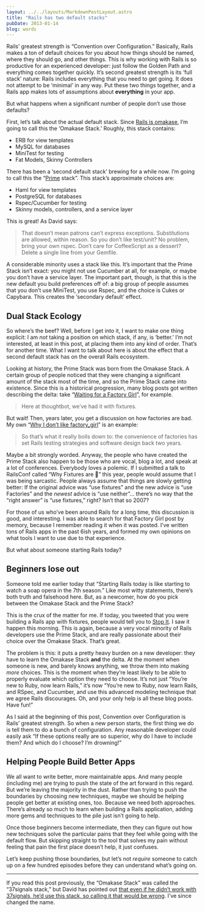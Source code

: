 ```yaml
---
layout: ../../layouts/MarkdownPostLayout.astro
title: "Rails has two default stacks"
pubDate: 2013-01-14
blog: words
---
```



Rails’ greatest strength is “Convention over Configuration.” Basically, Rails makes a ton of default choices for you about how things should be named, where they should go, and other things. This is why working with Rails is so productive for an experienced developer: just follow the Golden Path and everything comes together quickly. It’s second greatest strength is its ‘full stack’ nature: Rails includes everything that you need to get going. It does not attempt to be ‘minimal’ in any way. Put these two things together, and a Rails app makes lots of assumptions about **everything** in your app.

But what happens when a significant number of people don’t use those defaults?

First, let’s talk about the actual default stack. Since [Rails is omakase](http://david.heinemeierhansson.com/2012/rails-is-omakase.html), I’m going to call this the ‘Omakase Stack.’ Roughly, this stack contains:

- ERB for view templates
- MySQL for databases
- MiniTest for testing
- Fat Models, Skinny Controllers

There has been a ‘second default stack’ brewing for a while now. I’m going to call this the “[Prime](http://en.wikipedia.org/wiki/Prime_(symbol)%23Use_in_mathematics.2C_statistics.2C_and_science) stack”. This stack’s approximate choices are:

- Haml for view templates
- PostgreSQL for databases
- Rspec/Cucumber for testing
- Skinny models, controllers, and a service layer

This is great! As David says:

> That doesn’t mean patrons can’t express exceptions. Substitutions are allowed, within reason. So you don’t like test/unit? No problem, bring your own rspec. Don’t care for CoffeeScript as a dessert? Delete a single line from your Gemfile.
> 

A considerable minority uses a stack like this. It’s important that the Prime Stack isn’t exact: you might not use Cucumber at all, for example, or maybe you don’t have a service layer. The important part, though, is that this is the new default you build preferences off of: a big group of people assumes that you don’t use MiniTest, you use Rspec, and the choice is Cukes or Capybara. This creates the ‘secondary default’ effect.

## Dual Stack Ecology

So where’s the beef? Well, before I get into it, I want to make one thing explicit: I am *not* taking a position on which stack, if any, is ‘better.’ I’m not interested, at least in this post, at placing them into any kind of order. That’s for another time. What I want to talk about here is about the effect that a second default stack has on the overall Rails ecosystem.

Looking at history, the Prime Stack was born from the Omakase Stack. A certain group of people noticed that they were changing a significant amount of the stack most of the time, and so the Prime Stack came into existence. Since this is a historical progression, many blog posts got written describing the delta: take “[Waiting for a Factory Girl](http://robots.thoughtbot.com/post/159807023/waiting-for-a-factory-girl)”, for example.

> Here at thoughtbot, we’ve had it with fixtures.
> 

But wait! Then, years later, you get a discussion on how factories are bad. My own “[Why I don’t like factory_girl](http://blog.steveklabnik.com/posts/2012-07-14-why-i-don-t-like-factory_girl)” is an example:

> So that’s what it really boils down to: the convenience of factories has set Rails testing strategies and software design back two years.
> 

Maybe a bit strongly worded. Anyway, the people who have created the Prime Stack also happen to be those who are vocal, blog a lot, and speak at a lot of conferences. Everybody loves a polemic. If I submitted a talk to RailsConf called “Why Fixtures are :metal:” this year, people would assume that I was being sarcastic. People always assume that things are slowly getting better: If the original advice was “use fixtures” and the new advice is “use Factories” and the *newest* advice is “use neither”… there’s no way that the “right answer” is “use fixtures,” right? Isn’t that so 2007?

For those of us who’ve been around Rails for a long time, this discussion is good, and interesting. I was able to search for that Factory Girl post by memory, because I remember reading it when it was posted. I’ve written tons of Rails apps in the past 6ish years, and formed my own opinions on what tools I want to use due to that experience.

But what about someone starting Rails today?

## Beginners lose out

Someone told me earlier today that “Starting Rails today is like starting to watch a soap opera in the 7th season.” Like most witty statements, there’s both truth and falsehood here. But, as a newcomer, how do you pick between the Omakase Stack and the Prime Stack?

This is the crux of the matter for me. If today, you tweeted that you were building a Rails app with fixtures, people would tell you to [Stop It](http://www.youtube.com/watch?v=n-Tej0297wk). I saw it happen this morning. This is again, because a very vocal minority of Rails developers use the Prime Stack, and are really passionate about their choice over the Omakase Stack. That’s great.

The problem is this: it puts a pretty heavy burden on a new developer: they have to learn the Omakase Stack **and** the delta. At the moment when someone is new, and barely knows anything, we throw them into making *more* choices. This is the moment when they’re least likely to be able to properly evaluate which option they need to choose. It’s not just “You’re new to Ruby, now learn Rails,” it’s now “You’re new to Ruby, now learn Rails, and RSpec, and Cucumber, and use this advanced modeling technique that we agree Rails discourages. Oh, and your only help is all these blog posts. Have fun!”

As I said at the beginning of this post, Convention over Configuration is Rails’ greatest strength. So when a new person starts, the first thing we do is tell them to do a bunch of configuration. Any reasonable developer could easily ask “If these options really are so superior, why do I have to include them? And which do I choose? I’m drowning!”

## Helping People Build Better Apps

We all want to write better, more maintainable apps. And many people (including me) are trying to push the state of the art forward in this regard. But we’re leaving the majority in the dust. Rather than trying to push the boundaries by choosing new techniques, maybe we should be helping people get better at existing ones, too. Because we need both approaches. There’s already so much to learn when building a Rails application, adding more gems and techniques to the pile just isn’t going to help.

Once those beginners become intermediate, then they can figure out how new techniques solve the particular pains that they feel while going with the default flow. But skipping straight to the tool that solves my pain without feeling that pain the first place doesn’t help, it just confuses.

Let’s keep pushing those boundaries, but let’s not *require* someone to catch up on a few hundred episodes before they can understand what’s going on.

---

If you read this post previously, the “Omakase Stack” was called the “37signals stack,” but David has pointed out [that even if he didn’t work with 37signals, he’d use this stack, so calling it that would be wrong](https://twitter.com/dhh/status/293108811219230720). I’ve since changed the name.
